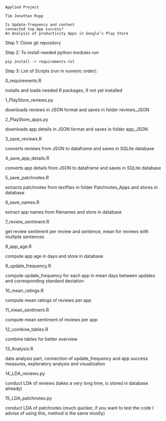     Applied Project 

    Tim Jonathan Rupp

    Is Update-frequency and content 
    connected top App success?
    An Analysis of productivity Apps in Google’s Play Store
    
Step 1: Clone git repository
    
Step 2:
To install needed python modules run

    pip install -r requirements.txt
    

Step 3:
List of Scripts (run in numeric order):

0_requirements.R

installs and loads needed R packages, if not yet installed


1_PlayStore_reviews.py

downloads reviews in JSON format and saves in folder reviews_JSON


2_PlayStore_apps.py

downloads app details in JSON format and saves in folder app_JSON


3_save_reviews.R

converts reviews from JSON to dataframe and saves in SQLite database


4_save_app_details.R 

converts app details from JSON to dataframe and saves in SQLite database


5_save_patchnotes.R

extracts patchnotes from textfiles in folder Patchnotes_Apps and stores in
database


6_save_names.R

extract app names from filenames and store in database


7_review_sentiment.R

get review sentiment per review and sentence, mean for reviews with multiple 
sentences


8_app_age.R

compute app age in days and store in database


9_update_frequency.R

compute update_frequency for each app in mean days between updates and 
corresponding standard deviation


10_mean_ratings.R

compute mean ratings of reviews per app


11_mean_sentiment.R
 
compute mean sentiment of reviews per app
 
 
12_combine_tables.R
  
combine tables for better overview
  
  
13_Analysis.R

data analysis part, connection of update_frequency and app success measures,
exploratory analysis and visualization
   
   
14_LDA_reviews.py
   
conduct LDA of reviews (takes a very long time, is stored in database already)
   
   
15_LDA_patchnotes.py

conduct LDA of patchnotes (much quicker, if you want to test the code I advise
of using this, method is the same mostly)
